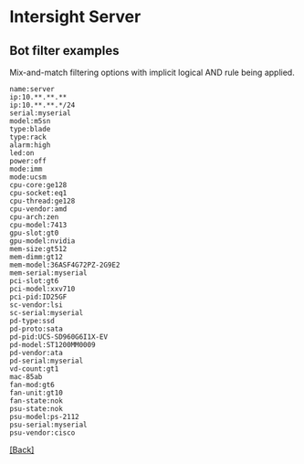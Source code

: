 # Intersight Server

## Bot filter examples

Mix-and-match filtering options with implicit logical AND rule being applied.

```
name:server
ip:10.**.**.**
ip:10.**.**.*/24
serial:myserial
model:m5sn
type:blade
type:rack
alarm:high
led:on
power:off
mode:imm
mode:ucsm
cpu-core:ge128
cpu-socket:eq1
cpu-thread:ge128
cpu-vendor:amd
cpu-arch:zen
cpu-model:7413
gpu-slot:gt0
gpu-model:nvidia
mem-size:gt512
mem-dimm:gt12
mem-model:36ASF4G72PZ-2G9E2
mem-serial:myserial
pci-slot:gt6
pci-model:xxv710
pci-pid:ID25GF
sc-vendor:lsi
sc-serial:myserial
pd-type:ssd
pd-proto:sata
pd-pid:UCS-SD960G6I1X-EV
pd-model:ST1200MM0009
pd-vendor:ata
pd-serial:myserial
vd-count:gt1
mac-85ab
fan-mod:gt6
fan-unit:gt10
fan-state:nok
psu-state:nok
psu-model:ps-2112
psu-serial:myserial
psu-vendor:cisco
```

[[Back]](./ServerInventory.md)
